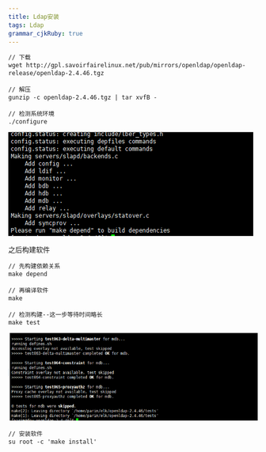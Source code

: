 ```yaml
---
title: Ldap安装
tags: Ldap
grammar_cjkRuby: true
---
```


```
// 下载
wget http://gpl.savoirfairelinux.net/pub/mirrors/openldap/openldap-release/openldap-2.4.46.tgz

// 解压
gunzip -c openldap-2.4.46.tgz | tar xvfB -

// 检测系统环境
./configure

```
![enter description here](./images/1541148699442.png)
	
之后构建软件
```
// 先构建依赖关系
make depend

// 再编译软件
make

// 检测构建--这一步等待时间略长
make test

```
![enter description here](./images/1541152333988.png)

```
// 安装软件
su root -c 'make install'
```
	